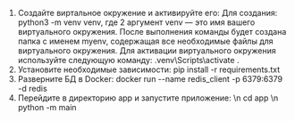1) Создайте виртальное окружение и активируйте его:
Для создания: python3 -m venv venv, где 2 аргумент venv — это имя вашего виртуального окружения.
После выполнения команды будет создана папка с именем myenv, содержащая все необходимые файлы для виртуального окружения. 
Для активации виртуального окружения используйте следующую команду: .venv\Scripts\activate
. 
2) Установите необходимые зависимости:
pip install -r requirements.txt
3) Разверните БД в Docker:
docker run --name redis_client -p 6379:6379 -d redis
3) Перейдите в директорию app и запустите приложение:
\n cd app
\n python -m main
